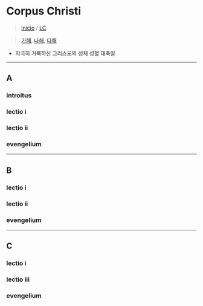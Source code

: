 # Corpus Christi

> [inicio](../README.md) / [LC](../LC.md)

> [가해](#a), [나해](#b), [다해](#c)


* 지극히 거룩하신 그리스도의 성체 성혈 대축일


----
## A
### introitus
### lectio i
### lectio ii
### evengelium


----
## B
### lectio i
### lectio ii
### evengelium

----
## C
### lectio i
### lectio iii
### evengelium